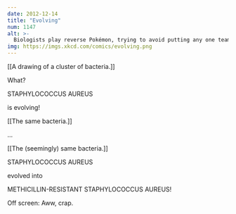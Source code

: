 ```yaml
---
date: 2012-12-14
title: "Evolving"
num: 1147
alt: >-
  Biologists play reverse Pokémon, trying to avoid putting any one team member on the front lines long enough for the experience to cause evolution.
img: https://imgs.xkcd.com/comics/evolving.png
---
```

[[A drawing of a cluster of bacteria.]]

What?

STAPHYLOCOCCUS AUREUS

 is evolving!

[[The same bacteria.]]

...

[[The (seemingly) same bacteria.]]

STAPHYLOCOCCUS AUREUS

 evolved into 

METHICILLIN-RESISTANT STAPHYLOCOCCUS AUREUS!

Off screen: Aww, crap.

